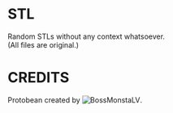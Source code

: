 # STL
Random STLs without any context whatsoever. <br/>
(All files are original.)

# CREDITS

Protobean created by ![BossMonstaLV](https://bossmonsta.com/).
